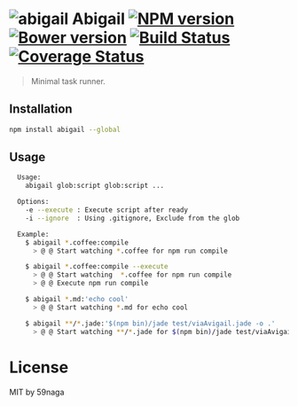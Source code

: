 # ![abigail][.svg] Abigail [![NPM version][npm-image]][npm] [![Bower version][bower-image]][bower] [![Build Status][travis-image]][travis] [![Coverage Status][coveralls-image]][coveralls]

> Minimal task runner.

## Installation
```bash
npm install abigail --global
```

## Usage
```bash
  Usage:
    abigail glob:script glob:script ...

  Options:
    -e --execute : Execute script after ready
    -i --ignore  : Using .gitignore, Exclude from the glob

  Example:
    $ abigail *.coffee:compile
      > @ @ Start watching *.coffee for npm run compile

    $ abigail *.coffee:compile --execute
      > @ @ Start watching  *.coffee for npm run compile
      > @ @ Execute npm run compile

    $ abigail *.md:'echo cool'
      > @ @ Start watching *.md for echo cool

    $ abigail **/*.jade:'$(npm bin)/jade test/viaAvigail.jade -o .'
      > @ @ Start watching **/*.jade for $(npm bin)/jade test/viaAvigail.jade -o .
```

License
=========================
MIT by 59naga

[.svg]: https://cdn.rawgit.com/59naga/abigail/master/.svg?

[npm-image]: https://badge.fury.io/js/abigail.svg
[npm]: https://npmjs.org/package/abigail
[bower-image]: https://badge.fury.io/bo/abigail.svg
[bower]: http://badge.fury.io/bo/abigail
[travis-image]: https://travis-ci.org/59naga/abigail.svg?branch=master
[travis]: https://travis-ci.org/59naga/abigail
[coveralls-image]: https://coveralls.io/repos/59naga/abigail/badge.svg?branch=master
[coveralls]: https://coveralls.io/r/59naga/abigail?branch=master
